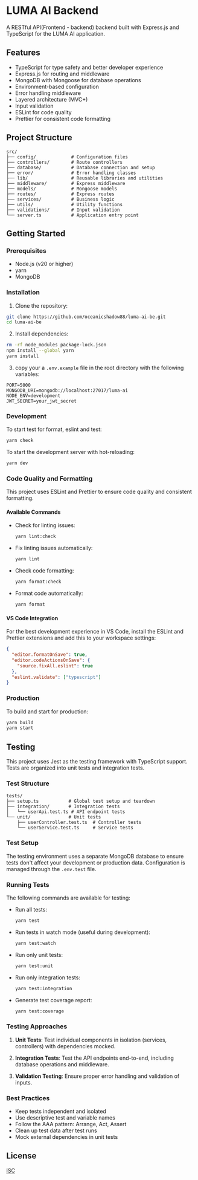# LUMA AI Backend

A RESTful API(Frontend - backend) backend built with Express.js and TypeScript for the LUMA AI application.

## Features

- TypeScript for type safety and better developer experience
- Express.js for routing and middleware
- MongoDB with Mongoose for database operations
- Environment-based configuration
- Error handling middleware
- Layered architecture (MVC+)
- Input validation
- ESLint for code quality
- Prettier for consistent code formatting

## Project Structure

```
src/
├── config/             # Configuration files
├── controllers/        # Route controllers
├── database/           # Database connection and setup
├── error/              # Error handling classes
├── lib/                # Reusable libraries and utilities
├── middleware/         # Express middleware
├── models/             # Mongoose models
├── routes/             # Express routes
├── services/           # Business logic
├── utils/              # Utility functions
├── validations/        # Input validation
└── server.ts           # Application entry point
```

## Getting Started

### Prerequisites

- Node.js (v20 or higher)
- yarn
- MongoDB

### Installation

1. Clone the repository:
```bash
git clone https://github.com/oceanicshadow88/luma-ai-be.git
cd luma-ai-be
```

2. Install dependencies:

```bash
rm -rf node_modules package-lock.json
npm install --global yarn
yarn install
```

3. copy your a `.env.example` file in the root directory with the following variables:

```
PORT=5000
MONGODB_URI=mongodb://localhost:27017/luma-ai
NODE_ENV=development
JWT_SECRET=your_jwt_secret
```

### Development

To start test for format, eslint and test:

```bash
yarn check
```

To start the development server with hot-reloading:

```bash
yarn dev
```

### Code Quality and Formatting

This project uses ESLint and Prettier to ensure code quality and consistent formatting.

#### Available Commands

- Check for linting issues:

  ```bash
  yarn lint:check
  ```

- Fix linting issues automatically:

  ```bash
  yarn lint
  ```

- Check code formatting:

  ```bash
  yarn format:check
  ```

- Format code automatically:

  ```bash
  yarn format
  ```

#### VS Code Integration

For the best development experience in VS Code, install the ESLint and Prettier extensions and add this to your workspace settings:

```json
{
  "editor.formatOnSave": true,
  "editor.codeActionsOnSave": {
    "source.fixAll.eslint": true
  },
  "eslint.validate": ["typescript"]
}
```

### Production

To build and start for production:

```bash
yarn build
yarn start
```

## Testing

This project uses Jest as the testing framework with TypeScript support. Tests are organized into unit tests and integration tests.

### Test Structure

```
tests/
├── setup.ts           # Global test setup and teardown
├── integration/       # Integration tests
│   └── userApi.test.ts # API endpoint tests
└── unit/              # Unit tests
    ├── userController.test.ts  # Controller tests
    └── userService.test.ts     # Service tests
```

### Test Setup

The testing environment uses a separate MongoDB database to ensure tests don't affect your development or production data. Configuration is managed through the `.env.test` file.

### Running Tests

The following commands are available for testing:

- Run all tests:
  ```bash
  yarn test
  ```

- Run tests in watch mode (useful during development):
  ```bash
  yarn test:watch
  ```

- Run only unit tests:
  ```bash
  yarn test:unit
  ```

- Run only integration tests:
  ```bash
  yarn test:integration
  ```

- Generate test coverage report:
  ```bash
  yarn test:coverage
  ```

### Testing Approaches

1. **Unit Tests**: Test individual components in isolation (services, controllers) with dependencies mocked.

2. **Integration Tests**: Test the API endpoints end-to-end, including database operations and middleware.

3. **Validation Testing**: Ensure proper error handling and validation of inputs.

### Best Practices

- Keep tests independent and isolated
- Use descriptive test and variable names
- Follow the AAA pattern: Arrange, Act, Assert
- Clean up test data after test runs
- Mock external dependencies in unit tests


## License

[ISC](LICENSE)
